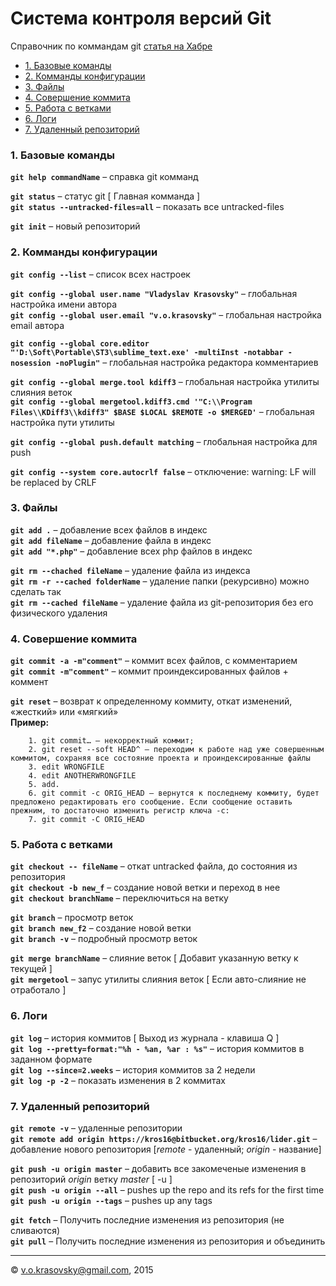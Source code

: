# Система контроля версий Git

Справочник по коммандам git [статья на Хабре](http://habrahabr.ru/post/60347/)

- [1. Базовые команды](#user-content-1-Базовые-команды)
- [2. Комманды конфигурации](#user-content-2-Комманды-конфигурации)
- [3. Файлы](#user-content-3-Файлы)
- [4. Совершение коммита](#user-content-4-Совершение-коммита)
- [5. Работа с ветками](#user-content-5-Работа-с-ветками)
- [6. Логи](#user-content-6-Логи)
- [7. Удаленный репозиторий](#user-content-7-Удаленный-репозиторий)


### 1. Базовые команды

**`git help commandName`** &ndash; справка git комманд  

**`git status`** &ndash; статус git [ Главная комманда ]  
**`git status --untracked-files=all`** &ndash; показать все untracked-files  

**`git init`** &ndash; новый репозиторий


### 2. Комманды конфигурации

**`git config --list`** &ndash; список всех настроек  

**`git config --global user.name "Vladyslav Krasovsky"`** &ndash; глобальная настройка имени автора  
**`git config --global user.email "v.o.krasovsky"`** &ndash; глобальная настройка email автора  

**`git config --global core.editor "'D:\Soft\Portable\ST3\sublime_text.exe' -multiInst -notabbar -nosession -noPlugin"`** &ndash; глобальная настройка редактора комментариев  

**`git config --global merge.tool kdiff3`** &ndash; глобальная настройка утилиты слияния веток  
**`git config --global mergetool.kdiff3.cmd '"C:\\Program Files\\KDiff3\\kdiff3" $BASE $LOCAL $REMOTE -o $MERGED'`** &ndash; глобальная настройка пути утилиты  

**`git config --global push.default matching`** &ndash; глобальная настройка для push  

**`git config --system core.autocrlf false`** &ndash; отключение: warning: LF will be replaced by CRLF


### 3. Файлы

**`git add .`** &ndash; добавление всех файлов в индекс  
**`git add fileName`** &ndash; добавление файла в индекс  
**`git add "*.php"`** &ndash; добавление всех php файлов в индекс  

**`git rm --chached fileName`** &ndash; удаление файла из индекса  
**`git rm -r --cached folderName`** &ndash; удаление папки (рекурсивно) можно сделать так  
**`git rm --cached fileName`** &ndash; удаление файла из git-репозитория без его физического удаления  


### 4. Совершение коммита

**`git commit -a -m"comment"`** &ndash; коммит всех файлов, с комментарием  
**`git commit -m"comment"`** &ndash; коммит проиндексированных файлов + коммент  

**`git reset`** &ndash; возврат к определенному коммиту, откат изменений, «жесткий» или «мягкий»  
**Пример:**
```
	1. git commit… — некорректный коммит; 
	2. git reset --soft HEAD^ — переходим к работе над уже совершенным коммитом, сохраняя все состояние проекта и проиндексированные файлы 
	3. edit WRONGFILE 
	4. edit ANOTHERWRONGFILE 
	5. add.
	6. git commit -c ORIG_HEAD — вернутся к последнему коммиту, будет предложено редактировать его сообщение. Если сообщение оставить прежним, то достаточно изменить регистр ключа -с:
	7. git commit -C ORIG_HEAD
```


### 5. Работа с ветками

**`git checkout -- fileName`** &ndash; откат untracked файла, до состояния из репозитория  
**`git checkout -b new_f`** &ndash; создание новой ветки и переход в нее  
**`git checkout branchName`** &ndash; переключиться на ветку  

**`git branch`** &ndash; просмотр веток  
**`git branch new_f2`** &ndash; создание новой ветки  
**`git branch -v`** &ndash; подробный просмотр веток  

**`git merge branchName`** &ndash; слияние веток [ Добавит указанную ветку к текущей ]  
**`git mergetool`** &ndash; запус утилиты слияния веток [ Если авто-слияние не отработало ]


### 6. Логи

**`git log`** &ndash; история коммитов [ Выход из журнала - клавиша Q ]  
**`git log --pretty=format:"%h - %an, %ar : %s"`** &ndash; история коммитов в заданном формате  
**`git log --since=2.weeks`** &ndash; история коммитов за 2 недели  
**`git log -p -2`** &ndash; показать изменения в 2 коммитах


### 7. Удаленный репозиторий

**`git remote -v`** &ndash; удаленные репозитории  
**`git remote add origin https://kros16@bitbucket.org/kros16/lider.git`** &ndash; добавление нового репозитория [*remote* - удаленный; *origin* - название]  

**`git push -u origin master`** &ndash; добавить все закомеченые изменения в репозиторий *origin* ветку *master* [ -u ]  
**`git push -u origin --all`** &ndash; pushes up the repo and its refs for the first time  
**`git push -u origin --tags`** &ndash; pushes up any tags  

**`git fetch`** &ndash; Получить последние изменения из репозитория (не сливаются)  
**`git pull`** &ndash; Получить последние изменения из репозитория и объединить

* * *
&copy; <v.o.krasovsky@gmail.com>, 2015 